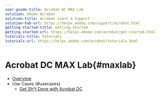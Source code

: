 ```yaml
---
user-guide-title: Acrobat DC MAX Lab
solution: Adobe Acrobat
solution-title: Acrobat Learn & Support
solution-hub-url: https://helpx.adobe.com/support/acrobat.html
getting-started-title: Getting Started
getting-started-url: https://helpx.adobe.com/acrobat/get-started.html
tutorials-title: Tutorials
tutorials-url: https://helpx.adobe.com/acrobat/tutorials.html
---
```


# Acrobat DC MAX Lab{#maxlab}

+ [Overview](overview.md)
+ Use Cases {#usecases}
  + [Get Sh*t Done with Acrobat DC](gsd.md)


